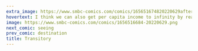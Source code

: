 ```yaml
---
extra_image: https://www.smbc-comics.com/comics/165651674820220629after.png
hovertext: I think we can also get per capita income to infinity by realizing there is No Self.
image: https://www.smbc-comics.com/comics/1656516684-20220629.png
next_comic: seeing
prev_comic: destination
title: Transitory
---
```


